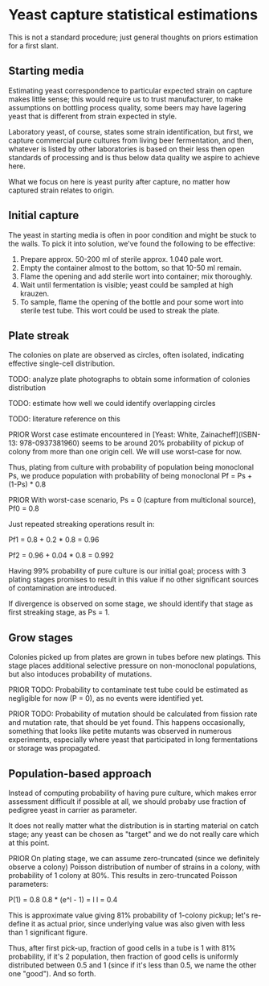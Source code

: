 # Yeast capture statistical estimations

This is not a standard procedure; just general thoughts on priors estimation for a first slant.

## Starting media

Estimating yeast correspondence to particular expected strain on capture makes little sense; this would require us to trust manufacturer, to make assumptions on bottling process quality, some beers may have lagering yeast that is different from strain expected in style.

Laboratory yeast, of course, states some strain identification, but first, we capture commercial pure cultures from living beer fermentation, and then, whatever is listed by other laboratories is based on their less then open standards of processing and is thus below data quality we aspire to achieve here.

What we focus on here is yeast purity after capture, no matter how captured strain relates to origin.

## Initial capture

The yeast in starting media is often in poor condition and might be stuck to the walls. To pick it into solution, we've found the following to be effective:

1. Prepare approx. 50-200 ml of sterile approx. 1.040 pale wort.
2. Empty the container almost to the bottom, so that 10-50 ml remain.
3. Flame the opening and add sterile wort into container; mix thoroughly.
4. Wait until fermentation is visible; yeast could be sampled at high krauzen.
5. To sample, flame the opening of the bottle and pour some wort into sterile test tube. This wort could be used to streak the plate.

## Plate streak

The colonies on plate are observed as circles, often isolated, indicating effective single-cell distribution.

TODO: analyze plate photographs to obtain some information of colonies distribution

TODO: estimate how well we could identify overlapping circles

TODO: literature reference on this

PRIOR
Worst case estimate encountered in [Yeast: White, Zainacheff](ISBN-13: 978-0937381960) seems to be around 20% probability of pickup of colony from more than one origin cell. We will use worst-case for now.

Thus, plating from culture with probability of population being monoclonal Ps, we produce population with probability of being monoclonal Pf = Ps + (1-Ps) * 0.8

PRIOR
With worst-case scenario, Ps = 0 (capture from multiclonal source), Pf0 = 0.8

Just repeated streaking operations result in:

Pf1 = 0.8 + 0.2 * 0.8 = 0.96

Pf2 = 0.96 + 0.04 * 0.8 = 0.992

Having 99% probability of pure culture is our initial goal; process with 3 plating stages promises to result in this value if no other significant sources of contamination are introduced.

If divergence is observed on some stage, we should identify that stage as first streaking stage, as Ps = 1.

## Grow stages

Colonies picked up from plates are grown in tubes before new platings. This stage places additional selective pressure on non-monoclonal populations, but also intoduces probability of mutations.

PRIOR
TODO: Probability to contaminate test tube could be estimated as negligible for now (P = 0), as no events were identified yet.

PRIOR
TODO: Probability of mutation should be calculated from fission rate and mutation rate, that should be yet found. This happens occasionally, something that looks like petite mutants was observed in numerous experiments, especially where yeast that participated in long fermentations or storage was propagated.

## Population-based approach

Instead of computing probability of having pure culture, which makes error assessment difficult if possible at all, we should probaby use fraction of pedigree yeast in carrier as parameter.

It does not really matter what the distribution is in starting material on catch stage; any yeast can be chosen as "target" and we do not really care which at this point.

PRIOR
On plating stage, we can assume zero-truncated (since we definitely observe a colony) Poisson distribution of number of strains in a colony, with probability of 1 colony at 80%. This results in zero-truncated Poisson parameters:

P(1) = 0.8
0.8 * (e^l - 1) = l
l = 0.4

This is approximate value giving 81% probability of 1-colony pickup; let's re-define it as actual prior, since underlying value was also given with less than 1 significant figure.

Thus, after first pick-up, fraction of good cells in a tube is 1 with 81% probability, if it's 2 population, then fraction of good cells is uniformly distributed between 0.5 and 1 (since if it's less than 0.5, we name the other one "good"). And so forth.

